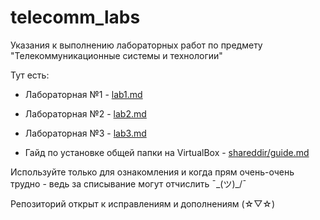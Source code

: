 # telecomm_labs

Указания к выполнению лабораторных работ по предмету "Телекоммуникационные системы и технологии"

Тут есть:

* Лабораторная №1 - [lab1.md](/lab1/lab1.md)
* Лабораторная №2 - [lab2.md](/lab2/lab2.md)
* Лабораторная №3 - [lab3.md](/lab3/lab3.md)

* Гайд по установке общей папки на VirtualBox - [shareddir/guide.md](/shareddir/guide.md)

Используйте только для ознакомления и когда прям очень-очень трудно - ведь за списывание могут отчислить ¯\_(ツ)_/¯

Репозиторий открыт к исправлениям и дополнениям (☆▽☆)
